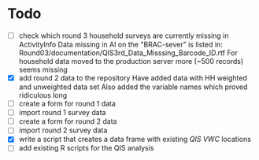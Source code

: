 Todo
====

- [ ] check which round 3 household surveys are currently missing in ActivityInfo
      Data missing in AI on the "BRAC-sever" is listed in:
      Round03/documentation/QIS3rd_Data_Misssing_Barcode_ID.rtf
      For household data moved to the production server more (~500 records) seems missing
- [X] add round 2 data to the repository
      Have added data with HH weighted and unweighted data set
      Also added the variable names which proved ridiculous long
- [ ] create a form for round 1 data
- [ ] import round 1 survey data
- [ ] create a form for round 2 data
- [ ] import round 2 survey data
- [x] write a script that creates a data frame with existing *QIS VWC* locations
- [ ] add existing R scripts for the QIS analysis